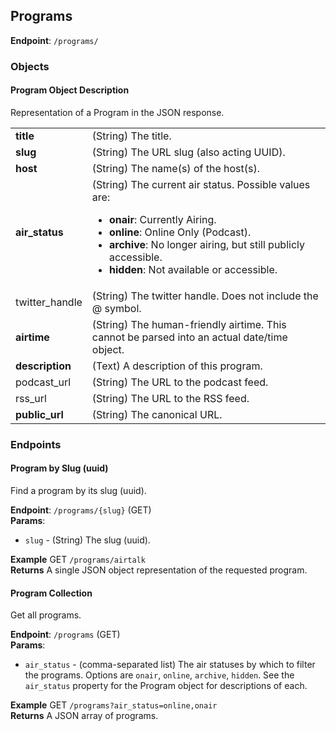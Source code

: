 ## Programs ##
**Endpoint**: `/programs/`

### Objects ###

#### Program Object Description ####
Representation of a Program in the JSON response.

<table>
  <tr>
    <td><strong>title</strong></td>
    <td>(String) The title.</td>
  </tr>

  <tr>
    <td><strong>slug</strong></td>
    <td>(String) The URL slug (also acting UUID).</td>
  </tr>

  <tr>
    <td><strong>host</strong></td>
    <td>(String) The name(s) of the host(s).</td>
  </tr>

  <tr>
    <td><strong>air_status</strong></td>
    <td>
      (String) The current air status. Possible values are:<br />
      <ul>
        <li><strong>onair</strong>: Currently Airing.</li>
        <li><strong>online</strong>: Online Only (Podcast).</li>
        <li><strong>archive</strong>: No longer airing, but still publicly accessible.</li>
        <li><strong>hidden</strong>: Not available or accessible.</li>
      </ul>
    </td>
  </tr>

  <tr>
    <td>twitter_handle</td>
    <td>(String) The twitter handle. Does not include the @ symbol.</td>
  </tr>

  <tr>
    <td><strong>airtime</strong></td>
    <td>(String) The human-friendly airtime. This cannot be parsed into an actual date/time object.</td>
  </tr>

  <tr>
    <td><strong>description</strong></td>
    <td>(Text) A description of this program.</td>
  </tr>

  <tr>
    <td>podcast_url</td>
    <td>(String) The URL to the podcast feed.</td>
  </tr>

  <tr>
    <td>rss_url</td>
    <td>(String) The URL to the RSS feed.</td>
  </tr>

  <tr>
    <td><strong>public_url</strong></td>
    <td>(String) The canonical URL.</td>
  </tr>
</table>

### Endpoints ###

#### Program by Slug (uuid) ####
Find a program by its slug (uuid).

**Endpoint**: `/programs/{slug}` (GET)  
**Params**:
* `slug` - (String) The slug (uuid).

**Example** GET `/programs/airtalk`  
**Returns** A single JSON object representation of the requested program.

#### Program Collection ####
Get all programs.

**Endpoint**: `/programs` (GET)  
**Params**:
* `air_status` - (comma-separated list) The air statuses by which to filter the programs. Options are `onair`, `online`, `archive`, `hidden`. See the `air_status` property for the Program object for descriptions of each.

**Example** GET `/programs?air_status=online,onair`  
**Returns** A JSON array of programs.
